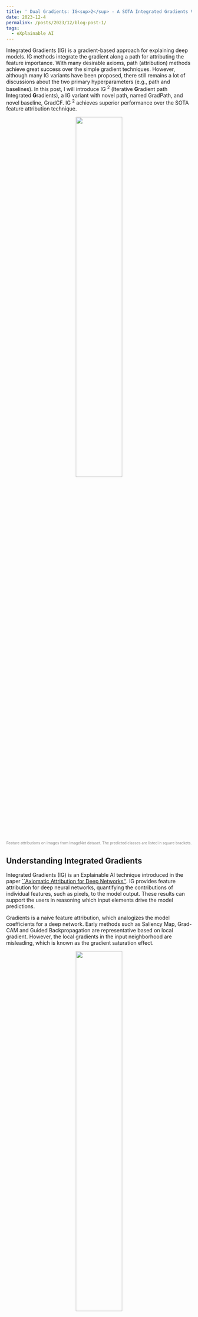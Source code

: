 ```yaml
---
title: ' Dual Gradients: IG<sup>2</sup> - A SOTA Integrated Gradients Variant for XAI'
date: 2023-12-4
permalink: /posts/2023/12/blog-post-1/
tags:
  - eXplainable AI
---
```


Integrated Gradients (IG) is a gradient-based approach for explaining deep models. IG methods integrate the gradient along a path for attributing the feature importance. With many desirable axioms, path (attribution) methods achieve great success over the simple gradient techniques. However, although many IG variants have been proposed, there still remains a lot of discussions about the two primary hyperparameters (e.g., path and baselines). In this post, I will introduce IG <sup>2</sup> (**I**terative **G**radient path **I**ntegrated **G**radients), a IG variant with novel path, named GradPath, and novel baseline, GradCF. IG <sup>2</sup> achieves superior performance over the SOTA feature attribution technique.
<div align='center'>
<img src="../images/blog_post/imagnet_all.png" style="width: 50%;"/>
</div>

<p align="center" style="color: grey; font-size: 10px;"> Feature attributions on images from ImageNet dataset. The predicted classes are listed in square brackets.</p>

## Understanding Integrated Gradients

Integrated Gradients (IG) is an Explainable AI technique introduced in the paper [\``Axiomatic Attribution for Deep Networks''](https://arxiv.org/abs/1703.01365). IG provides feature attribution for deep neural networks, quantifying the contributions of individual features, such as pixels, to the model output. These results can support the users in reasoning which input elements drive the model predictions.

Gradients is a naive feature attribution, which analogizes the model coefficients for a deep network. Early methods such as Saliency Map, Grad-CAM and Guided Backpropagation are representative based on local gradient. However, the local gradients in the input neighborhood are misleading, which is known as the gradient saturation effect.
<div align='center'>
<img src="../images/blog_post/1701417373872.png" style="width: 50%;"/>
</div>
<p align="center" style="color: grey; font-size: 10px;">Image by Krishnaram Kenthapadi ([Explainable AI in Industry](https://www.slideshare.net/KrishnaramKenthapadi/explainable-ai-in-industry-kdd-2019-tutorial) (KDD 2019 Tutorial))</p>

**Gradient saturation effect** is caused by the flat and smooth loss landscape of well-trained neural networks. The model prediction is very stable in the local neighborhood around the input instance. This results in the noisy gradients on irrelative features, whereas only the gradients leading to model prediction change are of interest.

IG is a path (attribution) method to address this effect by accumulating all the gradients along the path between the explained instance (i.e., **explicand**) and **baseline** (introduce below). Path methods rooted in Aumann-Shapley game theory, adhere to many describable axioms and IG has recently become a popular technique for explaining deep models.

**Baseline** is one of two primary hyperparameters of path methods (another is the integration path). Baseline introduces the concept of counterfactual explanation, which contrastively explain the models by answering:

> Which features cause the model output prediction A (of explicand) rather than counterfactual prediction B (of baseline)?

From the perspectives of philosophy and psychology, the counterfactuals align with human cognition to explain unexpected events, and have been widely applied in XAI techniques, such as Shapley-value based attribution methods like SHapley Additive exPlanations (SHAP) and DeepLIFT.

### IG variants

Almost all the variant path methods are dedicated into designing better integration path or baseline for improving feature attributions:

* **Paths:** Blur IG integrated the gradients on the gradually blurred image path. Guided IG adaptively chooses the path by selecting features with the smallest partial derivatives. [Split IG](https://arxiv.org/abs/2010.12697v1) restricted the integral to regions with interesting gradients where the model output changes substantially.
* **Baselines:** Sturmfels et al. discussed various baselines’ impacts on the path methods, and expected IG sampled the baselines from the data distribution. Blur IG applied a blurred explicand as the baseline.

Table below summarizes the existing IG-based methods from the aspects of path and baseline, comparing with our proposal IG<sup>2</sup>.

| Methods                          | Path                        | Baseline           |
| -------------------------------- | --------------------------- | ------------------ |
| IG                               | straight line               | zero vector        |
| Expected IG                      | straight line               | train data         |
| XRAI                             | straight line               | black+white images |
| Blur IG                          | blur path                   | blurred image      |
| Split IG                         | part of straight line      | zero vector        |
| Guided IG                        | projection of straight line | zero vector        |
|                                  |                             | maximal distance   |
| Sturmfels et al.                 | straight line               | noised data        |
|                                  |                             | uniform noise      |
| **IG<sup>2</sup>** | **GradPath**          | **GradCF**   |

<center>Summary of existing path methods from the aspects of path and baseline. </center>

## IG<sup>2</sup>: Advancing on Previous Success

IG<sup>2</sup> advances in feature attribution by novel path and baseline. They both show the positive effect on path attribution. From these two essential parts, I will introduce IG<sup>2</sup> in the following, explaining how and why they work.

### GradPath: Mitigating Saturation Effects

As introduced before, IG is proposed for addressing the saturation effect in local gradient methods. However, though IG contains interesting gradients, the saturation area with noisy gradients are inevitably traversed. Some previous research with improved paths have been proposed for this issue. Let us see how they work.
<div align='center'>
<img src="../images/blog_post/1701588009617.png" style="width: 50%;"/>
</div>

<center>Illustration of paths in Split IG, Guided IG and IG<sup>2</sup>, taking a Digit 5 instance in MNIST as explicand and Digit 6 instance as baseline.  </center>

**Split IG** avoids the saturation effects by only integrating on the region that model prediction is rapidly decreasing.

**Guided IG** is more sophisticated. From explicand to baseline, it first integrated gradients on the directions with the largest gradient. However, each step of Guided IG only directs to partial components of straight vector. This restricts the path of Guided IG on the projection of straight line.

The previous research work has proven that integrating on the paths where model prediction drastically declines leads to better attribution results. However, these paths were still modified based on straight line between baseline and explicand. It is natural to think that:

> Why not build a path that makes the model prediction fall the fastest?

This is highly similar to the gradient-based adversarial attack (e.g, PGD attack). Given a sample $x$, PGD attack iteratively searches the adversarial example $x'$ by:

$$
x' = x+ \epsilon \cdot \nabla f(x)
$$

where each perturbation step is built on the gradient direction $\nabla f(x)$.

But only making the model prediction decrease fast is not enough. When we build integration path, we want to search a counterfactual example, used to explain the difference between explicand and the counter class sample. Thus, we built the GradPath on the gradient of representation difference between explicand and counter class reference, $x^r$:

$$
\nabla \|f'(x) - f'(x^r) \|^2_2
$$

where $f'$ is the bottleneck layer output of deep neural networks.

At the endpoint of path search, we obtain the baseline of IG<sup>2</sup>, GradPath.

> In IG<sup>2</sup>, we do not directly use the counter class samples as the baseline (which is applied in expected IG). Instead, the baseline (i.e, GradCF) is calculated based on the counter class samples by the equation above. We name this counter class sample as the reference.

<div align='center'>
<img src="../images/blog_post/gradpath.png" style="width: 50%;"/>
</div>

The figure shows how GradPath is built at each step, which is on the counterfactual direction for minimizing the model representation distance to the reference. On one hand, the path completely avoids the saturated area. On the other hand, this path direction emphasizes the features that are most significant for distinguishing the exlicand and counter class reference.
<div align='center'>
<img src="../images/blog_post/gradpath_Doberman.png" style="width: 50%;"/>
</div>

**ImageNet Example:** Next, I will use a Doberman instance from ImageNet to show the effect of GradPath. The figure compares the attribution snapshots of three different paths at the point of explicand ($\alpha=1$). The path attribution snapshot at certain point is calculated by multiplication of explicand's gradient and integration direction. At $\alpha=1$, different paths share the same explicand's gradient and only differs in the integration direction.
Shown by Doberman example, the straight line path with saturated areas cause undesirable noise in the background. Guided IG and IG<sup>2</sup> effectively mitigate this saturation effect. Compared to Guided IG, IG<sup>2</sup> is more aligned with the image subject (Doberman), leading to the attribution that accurately highlights the image region of dog body, which is also more aligned with human intuition.

### GradCF: Contrasting at Semantic Level

The baselines used in earlier path methods, including white/black vectors, counter class samples and blurred explciand, naively contrasts with the explicand in input space, but don't contain any information from the explained model. However, in the context of model explanation, a good counterfactual example should highlight the feature difference that makes the model output different predictions. Hence, we argue that:

> A good baseline in path methods should show the model semantic information by contrasting with the explicand.

We obtain IG<sup>2</sup>, GradCF, by building the integration path. In the following, with a MNIST example, I will demonstrate the why GradCF is a better baseline for integrated gradients.

<div align='center'>
<img src="../images/blog_post/mnist_example.png" style="width: 50%;"/>
</div>
<p align="center" style="color: grey; font-size: 10px;">
Feature attributions of MNIST samples. (a) Shifted digital 1s explained with the references of digitals 7. (b) Digitals 5 explained with the references of different categories (digitals 3, 6, 9). The most critical areas that distinguish the explicand to reference are marked by red boxes, e.g., the explained digitals 1 will become digital 7 if we filled these areas. IG2 is compared with vanilla IG (using black baseline) and Expected IG (using references as the baselines).
</p>


Figure (a) demonstrates the significance of *Explicand relevance*. Using digitals 7 as the references, we explain shifted digitals 1 at different positions. To human intuition, the critical areas distinguishing digital 1 to 7 are at the top left of digital 1 (see the red boxes). Figure (a) shows that the highlighted areas of IG<sup>2</sup> are synchronized with the shift of explicands and critical areas, that is *Explicand relevance*.

As for expected IG, using reference samples as baselines only provides the naive pixel contrast at the input feature space. This will result in explanations that are irrelevant to the explicand, which is obviously inconsistent with the intuition (see the last rows).

Figure (b) shows the impact of the different references, where the critical areas are marked by red boxes. Attributed to the gradients of counterfactual classes, the GradCF and IG<sup>2</sup> significantly highlight the critical areas of all three references. Due to the same issue of straight paths, attributions of Expected IG are overly focused on the upper right corners of digital 5, which is not the *most* critical areas. As for IG with the all-black baseline, any pixels out of the explained digitals will not have the attributions, which is incomplete for the explanation.

## Axioms of IG<sup>2</sup>
Previous works claimed that path methods are the unique methods that satisfy certain desirable axioms. As a subset of path methods, we justify IG2 also satisfies four axioms: Completeness, Dummy, Implementation Invariance and Symmetry. Here, we don't show the detailed proof for these axioms, which can be found in our paper.

## Explaining Models by IG<sup>2</sup>
We conduct the attribution experiments on four real-world datasets: image classification on ImageNet, question classification on TREC, face attribute classification on CelebA and anomaly classification on wafer map failure pattern.

### Image Classification Explanation
<div align='center'>
<img src="../images/blog_post/imagnet_all.png" style="width: 50%;"/>
</div>

IG<sup>2</sup> combines two advantages of Guided IG and expected IG, attributed to two techniques, GradPath and GradCF:

**Less noise by GradPath:** The integration path of IG<sup>2</sup> successfully mitigates the saturation effects. Image attributions on ImageNet also validate this superiority. IG<sup>2</sup> provides significantly less noisy attributions (less noise on background or irrelevant objects) over IG and expected IG that use the straight-line path. Compared with Guided IG, IG<sup>2</sup> is competitive and slightly better on some samples (e.g., image \#7).

**More complete attribution by GradCF:** The explicand-specific GradCF of  IG<sup>2</sup> can highlight the critical features that distinguish the explicand from the counterfactual reference. As for images from ImageNet, the critical areas should be the subjects of the explicand label. Based on this counterfactual contrast, IG<sup>2</sup> attributions highlight the critical features more completely than IG, Guided IG, and even expected IG.

### Question Classification Explanation
<div align='center'>
<img src="../images/blog_post/TREC_explain_No_long.png" style="width: 50%;"/>
</div>

In the field of natural language processing (NLP), question answering is an important task. Question classification can categorize the questions into different semantic classes (whether the question is about location, person or numeric information, etc.), which can impose constraints on potential answers. For instance, the question--``*Where did guinea pigs originate?*'' should be classified as having the answer type [location].

We use TREC question dataset involving six semantic classes and train a CNN-based classifier (TextCNN). We attribute word-level features in order to seek the trigger words that contribute most to the answer type.

Figure lists questions sampled from five classes from TREC dataset with word attributions by IG<sup>2</sup> and IG. IG uses the all-zero embedding vector as the baseline. Compared to IG, the trigger words highlighted by IG<sup>2</sup> are more consistent with human grammatical perception. We summarize two advantages of IG<sup>2</sup> over IG.

 **Less attributions on weak interrogative words:** Some initial interrogative words are strongly associated with the question types, e.g., \``*where*\'' indicates the question for [location] and \``*who*\'' indicates [human] (see questions \#2 and \#7). In this case, these interrogative words should be strongly attributed.

On the other hand, some interrogative words are weakly related. For instance, \``*what*'' and \``*which*'' may indicate almost all the question types (questions \#1, \#3, \#4, \#5, \#8, and \#9). Word ``*how*'' itself is ambiguous, which becomes a trigger phrase only when combined with other words (\#6 and \#10). These weakly related interrogative words should be less attributed.

 vanilla IG strongly attributes all the interrogative words, whereas IG<sup>2</sup> precisely attributes different interrogative words. IG<sup>2</sup> keeps large attributions on strong interrogative words (``where'' and ``who'' in questions \#2 and \#7), and provides much less attributions on weak interrogative words (the remaining questions).

 **More attributions on critical phrases:** Compared with IG, attributions of IG<sup>2</sup> concentrate more on the critical phrases, such as, \``*drug*'' and \``*name revolt*'' for [entity] (questions \#3 and \#4), \``*how do*'' for \#6[description], \``*sought to*'' for \#7[human], and \``*lengths*'' for \#9[numeric].

### Face Attribute Classification Explanation
<div align='center'>
<img src="../images/blog_post/celebA_res.png" style="width: 50%;"/>
</div>

Each face image in CelebA has 40 binary face attribute labels, indicating the presence or absence of specific facial attributes like smiling, wearing earrings, or having a mustache. We train the face attribute classification model on the CelebA dataset, based on MobileNet-v2 with 40 output nodes corresponding to each face attribute.

For multi-label classifier, we separately explains each output label, i.e., one face attribute at a time. We use the counterfactual references that are most relevant to the explicand, i.e., the faces with labels differ in the explained attribute but are closet in other face attributes.

Figure shows the feature attributions on the CelebA face images. IG<sup>2</sup> can precisely highlight the face regions that are related to the explained labels, which are generally less noisy than other attributions. The drawback of black baseline in vanilla IG and Guided IG also appears in face images. When explaining the label [Black\_Hair], the black pixels are incorrectly ignored. Surprisingly, gradient method shows good results on CelebA datasets, but it and expected IG both suffer from the saturation effect, causing noisy attributions on irrelevant pixels.

 
### Wafer Map Failure Pattern Explanation
<div align='center'>
<img src="../images/blog_post/Wafer_comparison.png" style="width: 50%;"/>
</div>

Wafer map analysis is critical in daily semiconductor manufacturing operations. Wafer maps provide visual details that are crucial for identifying the stage of manufacturing at which wafer pattern failure occurs. Instead of manual work, automatically identifying different types of wafer map failure patterns can effectively improve the efficiency of the semiconductor manufacturing process.

The explanation of classification deep neural network for wafer map failure pattern can determine which parts (pixels) of the wafer maps are the cause that leads to the failure. This explanation enhances the model's ability to automatically identify the cause of the anomaly wafer maps rather than only recognizing the failure types.

Figure compares the different attributions on eight samples with different patterns in WM-811K dataset. Compared to naive gradient methods, integrated gradients significantly improves feature attribution. Still, the vanilla IG fails to completely highlight the failure patterns (as the red ground truth) and suffers from the noise problem. Though Guided IG efficiently reduces the noise on the irrelevant features by the designed path, its attribution is still incomplete, caused by the arbitrary baseline containing less counterfactual information. Expected IG and DeepSHAP solve this by using the informative baselines over the data distribution of [nonpattern] instances, but its straight-line path still introduces some noises (especially on the circle edges).

Our GradCF solves the inaccurate counterfactual information problem in the existing baselines, shown by GradCFE. It highlights the features contributing to the model representation difference between the explicand and reference. However, it simultaneously accumulates lots of undesirable noises on irrelevant features. IG<sup>2</sup> successfully solves this side effect by incorporating the gradient of explicand's prediction, which significantly reduces the noise attributions by filtering out the features that have less contribution to the output of explicand's class.

